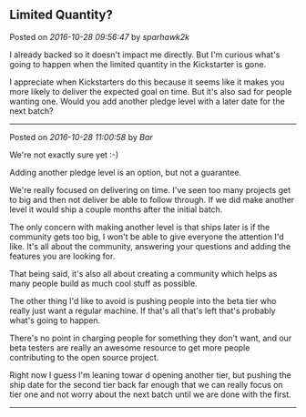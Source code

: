 ## Limited Quantity?
Posted on *2016-10-28 09:56:47* by *sparhawk2k*

I already backed so it doesn't impact me directly. But I'm curious what's going to happen when the limited quantity in the Kickstarter is gone.

I appreciate when Kickstarters do this because it seems like it makes you more likely to deliver the expected goal on time. But it's also sad for people wanting one. Would you add another pledge level with a later date for the next batch?

---

Posted on *2016-10-28 11:00:58* by *Bar*

We're not exactly sure yet :-)

Adding another pledge level is an option, but not a guarantee. 

We're really focused on delivering on time. I've seen too many projects get to big and then not deliver be able to follow through. If we did make another level it would ship a couple months after the initial batch.

The only concern with making another level is that ships later is if the community gets too big, I won't be able to give everyone the attention I'd like. It's all about the community, answering your questions and adding the features you are looking for.

That being said, it's also all about creating a community which helps as many people build as much cool stuff as possible.

The other thing I'd like to avoid is pushing people into the beta tier who really just want a regular machine. If that's all that's left that's probably what's going to happen. 

There's no point in charging people for something they don't want, and our beta testers are really an awesome resource to get more people contributing to the open source project. 

Right now I guess I'm leaning towar d opening another tier, but pushing the ship date for the second tier back far enough that we can really focus on tier one and not worry about the next batch until we are done with the first.

---

